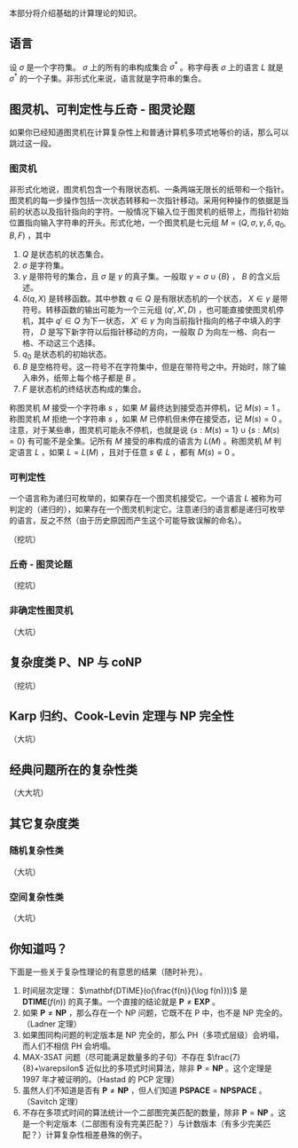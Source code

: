 本部分将介绍基础的计算理论的知识。

## 语言

设 $\sigma$ 是一个字符集。 $\sigma$ 上的所有的串构成集合 $\sigma^*$ 。称字母表 $\sigma$ 上的语言 $L$ 就是 $\sigma^*$ 的一个子集。非形式化来说，语言就是字符串的集合。

## 图灵机、可判定性与丘奇 - 图灵论题

如果你已经知道图灵机在计算复杂性上和普通计算机多项式地等价的话，那么可以跳过这一段。

### 图灵机

非形式化地说，图灵机包含一个有限状态机、一条两端无限长的纸带和一个指针。图灵机的每一步操作包括一次状态转移和一次指针移动。采用何种操作的依据是当前的状态以及指针指向的字符。一般情况下输入位于图灵机的纸带上，而指针初始位置指向输入字符串的开头。形式化地，一个图灵机是七元组 $M=(Q,\sigma, \gamma, \delta, q_0, B, F)$ ，其中

1.   $Q$ 是状态机的状态集合。
2.   $\sigma$ 是字符集。
3.   $\gamma$ 是带符号的集合，且 $\sigma$ 是 $\gamma$ 的真子集。一般取 $\gamma = \sigma \cup \{ B \}$ ， $B$ 的含义后述。
4.   $\delta(q, X)$ 是转移函数。其中参数 $q\in Q$ 是有限状态机的一个状态， $X\in \gamma$ 是带符号。转移函数的输出可能为一个三元组 $(q', X', D)$ ，也可能直接使图灵机停机，其中 $q'\in Q$ 为下一状态， $X'\in\gamma$ 为向当前指针指向的格子中填入的字符， $D$ 是写下新字符以后指针移动的方向，一般取 $D$ 为向左一格、向右一格、不动这三个选择。
5.   $q_0$ 是状态机的初始状态。
6.   $B$ 是空格符号。这一符号不在字符集中，但是在带符号之中。开始时，除了输入串外，纸带上每个格子都是 $B$ 。
7.   $F$ 是状态机的终结状态构成的集合。

称图灵机 $M$ 接受一个字符串 $s$ ，如果 $M$ 最终达到接受态并停机，记 $M(s) = 1$ 。称图灵机 $M$ 拒绝一个字符串 $s$ ，如果 $M$ 已停机但未停在接受态，记 $M(s) = 0$ 。注意，对于某些串，图灵机可能永不停机，也就是说 $\{s:M(s)=1\}\cup\{s:M(s)=0\}$ 有可能不是全集。记所有 $M$ 接受的串构成的语言为 $L(M)$ 。称图灵机 $M$ 判定语言 $L$ ，如果 $L=L(M)$ ，且对于任意 $s\notin L$ ，都有 $M(s) = 0$ 。

### 可判定性

一个语言称为递归可枚举的，如果存在一个图灵机接受它。一个语言 $L$ 被称为可判定的（递归的），如果存在一个图灵机判定它。注意递归的语言都是递归可枚举的语言，反之不然（由于历史原因而产生这个可能导致误解的命名）。

（挖坑）

### 丘奇 - 图灵论题

（挖坑）

### 非确定性图灵机

（大坑）

## 复杂度类 P、NP 与 coNP

（挖坑）

## Karp 归约、Cook-Levin 定理与 NP 完全性

（大坑）

## 经典问题所在的复杂性类

（大大坑）

## 其它复杂度类

### 随机复杂性类

（大坑）

### 空间复杂性类

（大坑）

## 你知道吗？

下面是一些关于复杂性理论的有意思的结果（随时补充）。

1.  时间层次定理： $\mathbf{DTIME}(o(\frac{f(n)}{\log f(n)}))$ 是 $\mathbf{DTIME}(f(n))$ 的真子集。一个直接的结论就是 $\mathbf{P}\neq\mathbf{EXP}$ 。
2.  如果 $\mathbf{P}\neq\mathbf{NP}$ ，那么存在一个 NP 问题，它既不在 P 中，也不是 NP 完全的。（Ladner 定理）
3.  如果图同构问题的判定版本是 NP 完全的，那么 PH（多项式层级）会坍塌，而人们不相信 PH 会坍塌。
4.  MAX-3SAT 问题（尽可能满足数量多的子句）不存在 $\frac{7}{8}+\varepsilon$ 近似比的多项式时间算法，除非 $\mathbf{P}=\mathbf{NP}$ 。这个定理是 1997 年才被证明的。（Hastad 的 PCP 定理）
5.  虽然人们不知道是否有 $\mathbf{P}\neq\mathbf{NP}$ ，但人们知道 $\mathbf{PSPACE}=\mathbf{NPSPACE}$ 。（Savitch 定理）
6.  不存在多项式时间的算法统计一个二部图完美匹配的数量，除非 $\mathbf{P}=\mathbf{NP}$ 。这是一个判定版本（二部图有没有完美匹配？）与计数版本（有多少完美匹配？）计算复杂性相差悬殊的例子。
